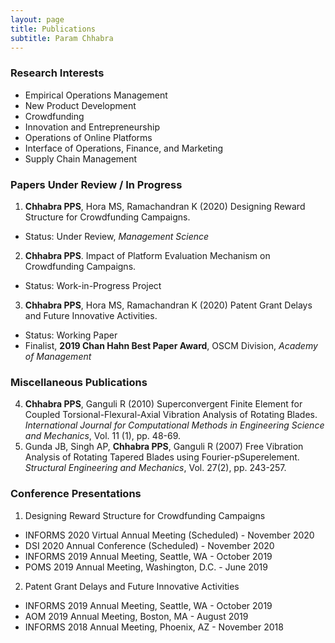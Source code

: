 ```yaml
---
layout: page
title: Publications
subtitle: Param Chhabra
---
```


### Research Interests
  * Empirical Operations Management   
  * New Product Development
  * Crowdfunding                       
  * Innovation and Entrepreneurship
  * Operations of Online Platforms      
  * Interface of Operations, Finance, and Marketing     
  * Supply Chain Management
  
### Papers Under Review / In Progress
1. **Chhabra PPS**, Hora MS, Ramachandran K (2020) Designing Reward Structure for Crowdfunding Campaigns. 
 - Status: Under Review, *Management Science*  
2. **Chhabra PPS**. Impact of Platform Evaluation Mechanism on Crowdfunding Campaigns. 
 - Status: Work-in-Progress Project
3. **Chhabra PPS**, Hora MS, Ramachandran K (2020) Patent Grant Delays and Future Innovative Activities. 
 - Status: Working Paper
 - Finalist, **2019 Chan Hahn Best Paper Award**, OSCM Division, *Academy of Management*

### Miscellaneous Publications
4. **Chhabra PPS**, Ganguli R (2010) Superconvergent Finite Element for Coupled Torsional-Flexural-Axial Vibration Analysis of Rotating Blades. *International Journal for Computational Methods in Engineering Science and Mechanics*, Vol. 11 (1), pp. 48-69.
5. Gunda JB, Singh AP, **Chhabra PPS**, Ganguli R (2007) Free Vibration Analysis of Rotating Tapered Blades using Fourier-pSuperelement. *Structural Engineering and Mechanics*, Vol. 27(2), pp. 243-257.

### Conference Presentations
1. Designing Reward Structure for Crowdfunding Campaigns
 - INFORMS 2020 Virtual Annual Meeting (Scheduled) - November 2020
 - DSI 2020 Annual Conference (Scheduled) - November 2020
 - INFORMS 2019 Annual Meeting, Seattle, WA - October 2019
 - POMS 2019 Annual Meeting, Washington, D.C. - June 2019
  
2. Patent Grant Delays and Future Innovative Activities
 - INFORMS 2019 Annual Meeting, Seattle, WA - October 2019
 - AOM 2019 Annual Meeting, Boston, MA - August 2019
 - INFORMS 2018 Annual Meeting, Phoenix, AZ - November 2018
